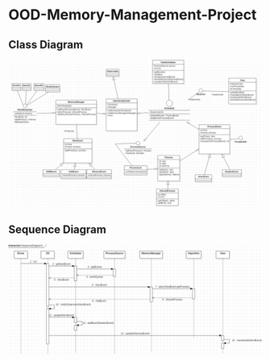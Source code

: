 # OOD-Memory-Management-Project
## Class Diagram 
![alt text](https://github.com/phillyq22/OOD-Memory-Management-Project/blob/master/Diagrams/MemorySimulationUML.png)

## Sequence Diagram
![alt text](https://github.com/phillyq22/OOD-Memory-Management-Project/blob/master/Diagrams/SequenceDiagram.png)
